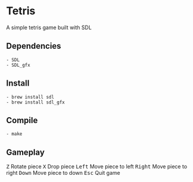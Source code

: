 # Tetris

A simple tetris game built with SDL

## Dependencies

    - SDL
    - SDL_gfx

## Install

    - brew install sdl
    - brew install sdl_gfx

## Compile

    - make

## Gameplay

<kbd>Z</kbd> Rotate piece
<kbd>X</kbd> Drop piece
<kbd>Left</kbd> Move piece to left
<kbd>Right</kbd> Move piece to right
<kbd>Down</kbd> Move piece to down
<kbd>Esc</kbd> Quit game
